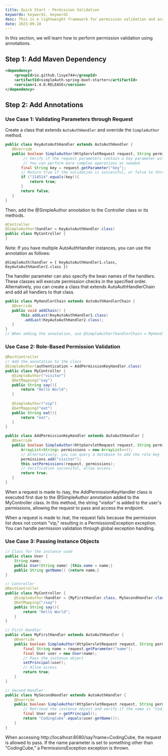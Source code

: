 ```yaml
---
title: Quick Start - Permission Validation
keywords: keyword1, keyword2
desc: This is a lightweight framework for permission validation and access control based on Spring Boot. Suitable for lightweight and progressive projects.
date: 2023-09-10
---
```


In this section, we will learn how to perform permission validation using annotations.

## Step 1: Add Maven Dependency
```xml
<dependency>
    <groupId>io.github.liuye744</groupId>
    <artifactId>simpleAuth-spring-boot-starter</artifactId>
    <version>1.4.0.RELEASE</version>
</dependency>
```
## Step 2: Add Annotations

### Use Case 1: Validating Parameters through Request

Create a class that extends `AutoAuthHandler` and override the `SimpleAuthor` method.

```java
public class KeyAutoAuthHandler extends AutoAuthHandler {
   @Override
   public boolean SimpleAuthor(HttpServletRequest request, String permission) {
        // Verify if the request parameters contain a key parameter with the value "114514".
        // You can perform more complex operations as needed.
       final String key = request.getParameter("key");
       // Return true if the validation is successful, or false to throw a PermissionsException for validation failure.
       if ("114514".equals(key)){
           return true;
       }
       return false;
   }
}
```
Then, add the @SimpleAuthor annotation to the Controller class or its methods.
```java
@Controller
@SimpleAuthor(handler = KeyAutoAuthHandler.class)
public class MyController {
}
```
Note: If you have multiple AutoAuthHandler instances, you can use the annotation as follows:
```
@SimpleAuth(handler = { KeyAutoAuthHandler1.class, KeyAutoAuthHandler2.class })
```
The handler parameter can also specify the bean names of the handlers. These classes will execute permission checks in the specified order. Alternatively, you can create a class that extends AutoAuthHandlerChain and add all handlers to that class.
```java
public class MyHandlerChain extends AutoAuthHandlerChain {
   @Override
   public void addChain() {
       this.addLast(KeyAutoAuthHandler1.class)
        .addLast(KeyAutoAuthHandler2.class);
   }
}
// When adding the annotation, use @SimpleAuthor(handlerChain = MyHandlerChain.class)
```
### Use Case 2: Role-Based Permission Validation

```java
@RestController
// Add the annotation to the class
@SimpleAuthor(authentication = AddPermissionKeyHandler.class)
public class MyController {
   @SimpleAuthor("visitor")
   @GetMapping("say")
   public String say(){
       return "Hello World";
   }
   
   @SimpleAuthor("vip")
   @GetMapping("eat")
   public String eat(){
       return "eat";
   }
}

public class AddPermissionKeyHandler extends AutoAuthHandler {
   @Override
   public boolean SimpleAuthor(HttpServletRequest request, String permission) {
       ArrayList<String> permissions = new ArrayList<>();
       // Alternatively, you can query a database to add the role key for the current request.
       permissions.add("visitor");
       this.setPermissions(request, permissions);
       // Verification successful, allow access.
       return true;
   }
}
```
When a request is made to /say, the AddPermissionKeyHandler class is executed first due to the @SimpleAuthor annotation added to the MyController class. In this method, the string "visitor" is added to the user's permissions, allowing the request to pass and access the endpoint.

When a request is made to /eat, the request fails because the permission list does not contain "vip," resulting in a PermissionsException exception. You can handle permission validation through global exception handling.
### Use Case 3: Passing Instance Objects

```java
// Class for the instance used
public class User {
    String name;
    public User(String name) {this.name = name;}
    public String getName() {return name;}
}

// Controller
@RestController
public class MyController {
    @SimpleAuthor(handler = {MyFirstHandler.class, MySecondHandler.class})
    @GetMapping("/say")
    public String say(){
        return "Hello World";
    }
}

// First Handler
public class MyFirstHandler extends AutoAuthHandler {
    @Override
    public boolean SimpleAuthor(HttpServletRequest request, String permission) {
        final String name = request.getParameter("name");
        final User user = new User(name);
        // Pass the instance object
        setPrincipal(user);
        // Allow access
        return true;
    }
}

// Second Handler
public class MySecondHandler extends AutoAuthHandler {
    @Override
    public boolean SimpleAuthor(HttpServletRequest request, String permission) {
        // Retrieve the instance object and verify if the name is "CodingCube"
        final User user = getPrincipal();
        return "CodingCube".equals(user.getName());
    }
}
```
When accessing http://localhost:8080/say?name=CodingCube, the request is allowed to pass. If the name parameter is set to something other than "CodingCube," a PermissionsException exception is thrown.